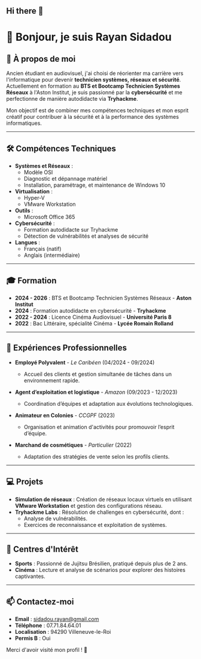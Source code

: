 ## Hi there 👋

# 👋 Bonjour, je suis Rayan Sidadou

## 🌟 À propos de moi
Ancien étudiant en audiovisuel, j'ai choisi de réorienter ma carrière vers l'informatique pour devenir **technicien systèmes, réseaux et sécurité**. Actuellement en formation au **BTS et Bootcamp Technicien Systèmes Réseaux** à l'Aston Institut, je suis passionné par la **cybersécurité** et me perfectionne de manière autodidacte via **Tryhackme**. 

Mon objectif est de combiner mes compétences techniques et mon esprit créatif pour contribuer à la sécurité et à la performance des systèmes informatiques.

---

## 🛠️ Compétences Techniques
- **Systèmes et Réseaux** :
  - Modèle OSI
  - Diagnostic et dépannage matériel
  - Installation, paramétrage, et maintenance de Windows 10
- **Virtualisation** :
  - Hyper-V
  - VMware Workstation
- **Outils** :
  - Microsoft Office 365
- **Cybersécurité** :
  - Formation autodidacte sur Tryhackme
  - Détection de vulnérabilités et analyses de sécurité
- **Langues** :
  - Français (natif)
  - Anglais (intermédiaire)

---

## 🎓 Formation
- **2024 - 2026** : BTS et Bootcamp Technicien Systèmes Réseaux - **Aston Institut**
- **2024** : Formation autodidacte en cybersécurité - **Tryhackme**
- **2022 - 2024** : Licence Cinéma Audiovisuel - **Université Paris 8**
- **2022** : Bac Littéraire, spécialité Cinéma - **Lycée Romain Rolland**

---

## 💼 Expériences Professionnelles
- **Employé Polyvalent** - *Le Caribéen* (04/2024 - 09/2024)  
  - Accueil des clients et gestion simultanée de tâches dans un environnement rapide.

- **Agent d’exploitation et logistique** - *Amazon* (09/2023 - 12/2023)  
  - Coordination d’équipes et adaptation aux évolutions technologiques.

- **Animateur en Colonies** - *CCGPF* (2023)  
  - Organisation et animation d'activités pour promouvoir l’esprit d’équipe.

- **Marchand de cosmétiques** - *Particulier* (2022)  
  - Adaptation des stratégies de vente selon les profils clients.

---

## 💻 Projets
- **Simulation de réseaux** : Création de réseaux locaux virtuels en utilisant **VMware Workstation** et gestion des configurations réseau.
- **Tryhackme Labs** : Résolution de challenges en cybersécurité, dont :
  - Analyse de vulnérabilités.
  - Exercices de reconnaissance et exploitation de systèmes.

---

## 🎯 Centres d'Intérêt
- **Sports** : Passionné de Jujitsu Brésilien, pratiqué depuis plus de 2 ans.
- **Cinéma** : Lecture et analyse de scénarios pour explorer des histoires captivantes.

---

## 📫 Contactez-moi
- **Email** : [sidadou.rayan@gmail.com](mailto:sidadou.rayan@gmail.com)
- **Téléphone** : 07.71.84.64.01
- **Localisation** : 94290 Villeneuve-le-Roi
- **Permis B** : Oui

Merci d'avoir visité mon profil ! 🚀
